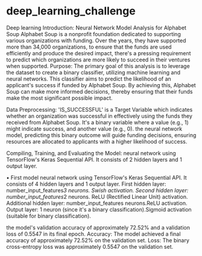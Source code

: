 # deep_learning_challenge
 Deep learning 
Introduction: 
Neural Network Model Analysis for Alphabet Soup
Alphabet Soup is a nonprofit foundation dedicated to supporting various organizations with funding. Over the years, they have supported more than 34,000 organizations, to ensure that the funds are used efficiently and produce the desired impact, there's a pressing requirement to predict which organizations are more likely to succeed in their ventures when supported. 
Purpose: 
The primary goal of this analysis is to leverage the dataset to create a binary classifier, utilizing machine learning and neural networks. This classifier aims to predict the likelihood of an applicant's success if funded by Alphabet Soup. By achieving this, Alphabet Soup can make more informed decisions, thereby ensuring that their funds make the most significant possible impact.

Data Preprocessing:
'IS_SUCCESSFUL' is a Target Variable which indicates whether an organization was successful in effectively using the funds they received from Alphabet Soup. It's a binary variable where a value (e.g., 1) might indicate success, and another value (e.g., 0). the neural network model, predicting this binary outcome will guide funding decisions, ensuring resources are allocated to applicants with a higher likelihood of success.

Compiling, Training, and Evaluating the Model:
neural network using TensorFlow's Keras Sequential API.
It consists of 2 hidden layers and 1 output layer.

•	First model neural network using TensorFlow's Keras Sequential API. It consists of 4 hidden layers and 1 output layer. 
First hidden layer: number_input_features*3 neurons. Swish activation.
Second hidden layer: number_input_features*2 neurons. ReLU (Rectified Linear Unit) activation.
Additional hidden layer: number_input_features neurons.ReLU activation.
Output layer: 1 neuron (since it's a binary classification).Sigmoid activation (suitable for binary classification).

the model's validation accuracy of approximately 72.52% and a validation loss of 0.5547 in its final epoch.
Accuracy: The model achieved a final accuracy of approximately 72.52% on the validation set.
Loss: The binary cross-entropy loss was approximately 0.5547 on the validation set.